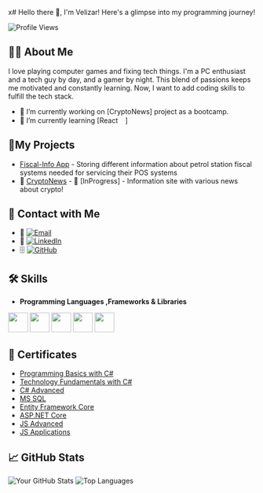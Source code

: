 x# Hello there 👋, I'm Velizar! Here's a glimpse into my programming journey!

![Profile Views](https://komarev.com/ghpvc/?username=vmmateev&color=blue)

## 👨‍💻 About Me

I love playing computer games and fixing tech things. I'm a PC enthusiast and a tech guy by day, and a gamer by night. This blend of passions keeps me motivated and constantly learning. Now, I want to add coding skills to fulfill the tech stack.

- 🔭 I’m currently working on [CryptoNews] project as a bootcamp.
- 🌱 I’m currently learning [React<code><img height="15" src="https://img.icons8.com/?size=100&id=VXQrhy9fWtm1&format=png&color=000000"></code>]
  
## 🌟My Projects
- [Fiscal-Info App](https://fiscalinfo.azurewebsites.net/) - Storing different information about petrol station fiscal systems needed for servicing their POS systems
- 🚧 [CryptoNews](https://github.com/CryptoWorldLtd/) - 🚧 [InProgress] - Information site with various news about crypto!

## 🔗 Contact with Me
- 📩 [![Email](https://img.shields.io/badge/-Email-red?style=flat&logo=gmail&logoColor=white)](mailto:vmmateev@gmail.com)
- 💼 [![LinkedIn](https://img.shields.io/badge/-LinkedIn-blue?style=flat&logo=Linkedin&logoColor=white)](https://www.linkedin.com/in/velizarmateev/)
- 🗄️ [![GitHub](https://img.shields.io/badge/-GitHub-black?style=flat&logo=github&logoColor=white)](https://github.com/vmmateev)

## 🛠️ Skills
- **Programming Languages ,Frameworks & Libraries**

<code><img height="40" src="https://seeklogo.com/images/C/c-sharp-c-logo-02F17714BA-seeklogo.com.png"></code>
<code><img height="40" src="https://seeklogo.com/images/A/ASP_NET-logo-33FF43AF35-seeklogo.com.png"></code>
<code><img height="40" src="https://seeklogo.com/images/M/microsoft-sql-server-logo-96AF49E2B3-seeklogo.com.png"></code>
<code><img height="40" src="https://seeklogo.com/images/J/javascript-js-logo-2949701702-seeklogo.com.png"></code>
<code><img height="40" src="https://seeklogo.com/images/R/react-logo-7B3CE81517-seeklogo.com.png"></code>

## 📄 Certificates

- [Programming Basics with C#](https://softuni.bg/certificates/details/64908/181ce799)
- [Technology Fundamentals with C#](https://softuni.bg/Certificates/Details/65501/fb782bdf)
- [C# Advanced](https://softuni.bg/Certificates/Details/95962/9973acc8)
- [MS SQL](https://softuni.bg/Certificates/Details/97907/2f446601)
- [Entity Framework Core](https://softuni.bg/Certificates/Details/102727/99531b51)
- [ASP.NET Core](https://softuni.bg/Certificates/Details/113494/b47f7fa2)
- [JS Advanced](https://softuni.bg/Certificates/Details/114907/2f93af39)
- [JS Applications](https://softuni.bg/Certificates/Details/121020/52b40b39)

## 📈 GitHub Stats

![Your GitHub Stats](https://github-readme-stats.vercel.app/api?username=vmmateev&show_icons=true&theme=radical)
![Top Languages](https://github-readme-stats.vercel.app/api/top-langs/?username=vmmateev&layout=compact&theme=radical)


<!--
**vmmateev/vmmateev** is a ✨ _special_ ✨ repository because its `README.md` (this file) appears on your GitHub profile.

Here are some ideas to get you started:

- 🔭 I’m currently working on ...
- 🌱 I’m currently learning ...
- 👯 I’m looking to collaborate on ...
- 🤔 I’m looking for help with ...
- 💬 Ask me about ...
- 📫 How to reach me: ...
- 😄 Pronouns: ...
- ⚡ Fun fact: ...
-->
